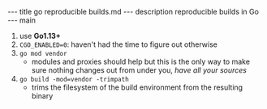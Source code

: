 --- title
go reproducible builds.md
--- description
reproducible builds in Go
--- main


1. use **Go1.13+**
2. `CGO_ENABLED=0`: haven't had the time to figure out otherwise
3. `go mod vendor`
   - modules and proxies should help but this is the only way to make sure nothing changes out from under you, _have all your sources_
4. `go build -mod=vendor -trimpath`
   - trims the filesystem of the build environment from the resulting binary

